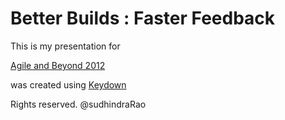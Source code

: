 Better Builds : Faster Feedback
=============

This is my presentation for 

[Agile and Beyond 2012](http://agileandbeyond.org/)

was created using [Keydown](https://github.com/infews/keydown.git)

Rights reserved. @sudhindraRao